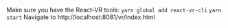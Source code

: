 Make sure you have the React-VR tools: `yarn global add react-vr-cli`
`yarn start`
Navigate to http://localhost:8081/vr/index.html
